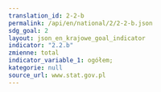 ```yaml
---
translation_id: 2-2-b
permalink: /api/en/national/2/2-2-b.json
sdg_goal: 2
layout: json_en_krajowe_goal_indicator
indicator: "2.2.b"
zmienne: total
indicator_variable_1: ogółem;
kategorie: null
source_url: www.stat.gov.pl
---
```

